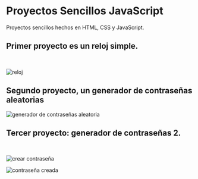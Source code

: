 # Proyectos Sencillos JavaScript
Proyectos sencillos hechos en HTML, CSS y JavaScript.</br>
<h2>Primer proyecto es un reloj simple.</h2></br>

![reloj](https://user-images.githubusercontent.com/71278205/183628619-ed527524-13bf-4439-8ea7-a3bbbdc314d7.png)
</br>
<h2>Segundo proyecto, un generador de contraseñas aleatorias</h2>

![generador de contraseñas aleatoria](https://user-images.githubusercontent.com/71278205/183730268-4e4f1a0b-e085-4fa2-a475-a4cebbec7f89.png)

<h2>Tercer proyecto: generador de contraseñas 2.</h2></br>


![crear contraseña](https://user-images.githubusercontent.com/71278205/184153804-8e787932-e8c7-4edf-a729-576b212ec45e.png)</br>

![contraseña creada](https://user-images.githubusercontent.com/71278205/184153864-bcb40de5-8f03-454d-ae45-11870fd8fd83.png)</br>
